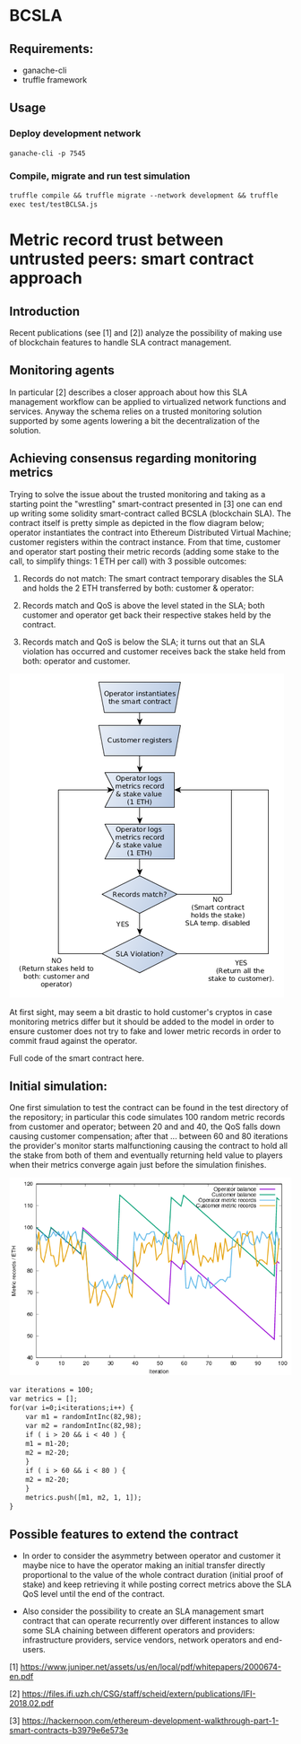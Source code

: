 # BCSLA

## Requirements:

- ganache-cli
- truffle framework

## Usage

### Deploy development network

```
ganache-cli -p 7545
```

### Compile, migrate and run test simulation

```
truffle compile && truffle migrate --network development && truffle exec test/testBCLSA.js
```

# Metric record trust between untrusted peers: smart contract approach

## Introduction

Recent publications (see [1] and [2]) analyze the possibility
of making use of blockchain features to handle SLA contract management.

## Monitoring agents

In particular [2] describes a closer approach about how this SLA management workflow
can be applied to virtualized network functions and services. Anyway
the schema relies on a trusted monitoring solution supported by some agents
lowering a bit the decentralization of the solution.

## Achieving consensus regarding monitoring metrics

Trying to solve the issue about the trusted monitoring and taking as a starting
point the "wrestling" smart-contract presented in [3] one can end up writing some
solidity smart-contract called BCSLA (blockchain SLA). The contract itself is
pretty simple as depicted in the flow diagram below; operator instantiates the
contract into Ethereum Distributed Virtual Machine; customer registers
within the contract instance. From that time, customer and operator
start posting their metric records (adding some stake to the call, to simplify
things: 1 ETH per call) with 3 possible outcomes:

1) Records do not match: The smart contract temporary disables the SLA
and holds the 2 ETH transferred by both: customer & operator:

2) Records match and QoS is above the level stated in the SLA; both
customer and operator get back their respective stakes held by the contract.

3) Records match and QoS is below the SLA; it turns out that an SLA
violation has occurred and customer receives back the stake held from
both: operator and customer.

![picture](diagram.png)

At first sight, may seem a bit drastic to hold customer's cryptos in case
monitoring metrics differ but it should be added to the model
in order to ensure customer does not try to fake and lower metric
records in order to commit fraud against the operator.

Full code of the smart contract here.

## Initial simulation:

One first simulation to test the contract can be found in the test
directory of the repository; in particular this code
simulates 100 random metric records from customer and operator;
between 20 and and 40, the QoS falls down causing customer compensation;
after that ... between 60 and 80 iterations the provider's monitor
starts malfunctioning causing the contract to hold all the stake
from both of them and eventually returning held value to players
when their metrics converge again just before the simulation finishes.

![picture](plot.png)



```
var iterations = 100;
var metrics = [];
for(var i=0;i<iterations;i++) {
    var m1 = randomIntInc(82,98);
    var m2 = randomIntInc(82,98);
    if ( i > 20 && i < 40 ) {
	m1 = m1-20;
	m2 = m2-20;
    }
    if ( i > 60 && i < 80 ) {
	m2 = m2-20;
    }
    metrics.push([m1, m2, 1, 1]);
}
```



## Possible features to extend the contract

- In order to consider the asymmetry between operator and customer
it maybe nice to have the operator making an initial transfer
directly proportional to the value of the whole contract duration
(initial proof of stake)
and keep retrieving it while posting correct metrics above the SLA
QoS level until the end of the contract.

- Also consider the possibility to create an SLA management
smart contract that can operate recurrently over different
instances to allow some
SLA chaining between different operators and providers: infrastructure
providers, service vendors, network operators and end-users.






[1] https://www.juniper.net/assets/us/en/local/pdf/whitepapers/2000674-en.pdf

[2] https://files.ifi.uzh.ch/CSG/staff/scheid/extern/publications/IFI-2018.02.pdf

[3] https://hackernoon.com/ethereum-development-walkthrough-part-1-smart-contracts-b3979e6e573e
